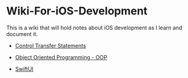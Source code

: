# Wiki-For-iOS-Development
This is a wiki that will hold notes about iOS development as I learn and document it. 

* [Control Transfer Statements](../../wiki/Control-Transfer-Statements)

* [Object Oriented Programming - OOP](https://github.com/jbird84/Wiki-For-iOS-Development/wiki/Object-Oriented-Programming-(OOP))

* [SwiftUI](https://github.com/jbird84/Wiki-For-iOS-Development/wiki/SwiftUI)
